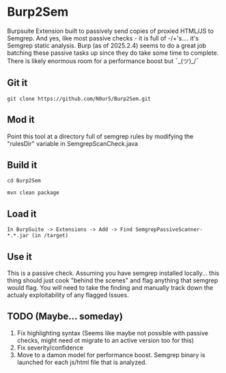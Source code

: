 # Burp2Sem
Burpsuite Extension built to passively send copies of proxied HTML/JS to Semgrep. And yes, like most passive checks - it is full of -/+'s.... it's Semgrep static analysis. Burp (as of 2025.2.4) seems to do a great job batching these passive tasks up since they do take some time to complete. There is likely enormous room for a performance boost but  ¯\_(ツ)_/¯

## Git it
`git clone https://github.com/N0ur5/Burp2Sem.git`

## Mod it
Point this tool at a directory full of semgrep rules by modifying the "rulesDir" variable in SemgrepScanCheck.java

## Build it
`cd Burp2Sem`

`mvn clean package`

## Load it
`In BurpSuite -> Extensions -> Add -> Find SemgrepPassiveScanner-*.*.jar (in /target)`

## Use it
This is a passive check. Assuming you have semgrep installed locally... this thing should just cook "behind the scenes" and flag anything that semgrep would flag. You will need to take the finding and manually track down the actualy exploitability of any flagged Issues.


## TODO (Maybe... someday)
1. Fix highlighting syntax (Seems like maybe not possible with passive checks, might need ot migrate to an active version too for this)
2. Fix severity/confidence
3. Move to a damon model for performance boost. Semgrep binary is launched for each js/html file that is analyzed. 
